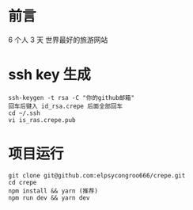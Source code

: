 # 前言

6 个人 3 天 世界最好的旅游网站

# ssh key 生成

```
ssh-keygen -t rsa -C "你的github邮箱"
回车后键入 id_rsa.crepe 后面全部回车
cd ~/.ssh
vi is_ras.crepe.pub
```

# 项目运行

```
git clone git@github.com:elpsycongroo666/crepe.git
cd crepe
npm install && yarn (推荐)
npm run dev && yarn dev
```
